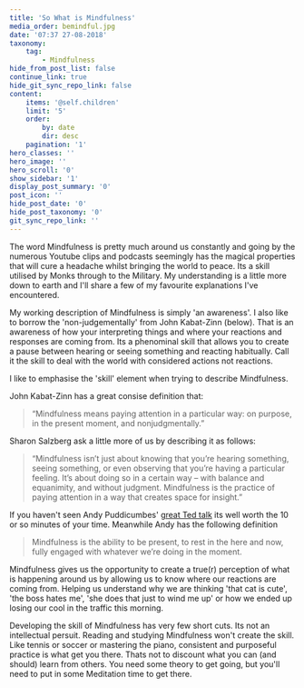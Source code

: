 ```yaml
---
title: 'So What is Mindfulness'
media_order: bemindful.jpg
date: '07:37 27-08-2018'
taxonomy:
    tag:
        - Mindfulness
hide_from_post_list: false
continue_link: true
hide_git_sync_repo_link: false
content:
    items: '@self.children'
    limit: '5'
    order:
        by: date
        dir: desc
    pagination: '1'
hero_classes: ''
hero_image: ''
hero_scroll: '0'
show_sidebar: '1'
display_post_summary: '0'
post_icon: ''
hide_post_date: '0'
hide_post_taxonomy: '0'
git_sync_repo_link: ''
---
```


The word Mindfulness is pretty much around us constantly and going by the numerous Youtube clips and podcasts seemingly has the magical properties that will cure a headache whilst bringing the world to peace. Its a skill utilised by Monks through to the Military. My understanding is a little more down to earth and I'll share a few of my favourite explanations I've encountered.

My working description of Mindfulness is simply 'an awareness'. I also like to borrow the 'non-judgementally' from John Kabat-Zinn (below). That is an awareness of how your interpreting things and where your reactions and responses are coming from. Its a phenominal skill that allows you to create a pause between hearing or seeing something and reacting habitually. Call it the skill to deal with the world with considered actions not reactions.

I like to emphasise the 'skill' element when trying to describe Mindfulness.

John Kabat-Zinn has a great consise definition that:
> “Mindfulness means paying attention in a particular way: on purpose, in the present moment, and nonjudgmentally.”
 
Sharon Salzberg ask a little more of us by describing it as follows: 
>“Mindfulness isn’t just about knowing that you’re hearing something, seeing something, or even observing that you’re having a particular feeling. It’s about doing so in a certain way – with balance and equanimity, and without judgment. Mindfulness is the practice of paying attention in a way that creates space for insight.” 

If you haven't seen Andy Puddicumbes' [great Ted talk](https://www.ted.com/talks/andy_puddicombe_all_it_takes_is_10_mindful_minutes) its well worth the 10 or so minutes of your time. Meanwhile Andy has the following definition
> Mindfulness is the ability to be present, to rest in the here and now, fully engaged with whatever we’re doing in the moment.

Mindfulness gives us the opportunity to create a true(r) perception of what is happening around us by allowing us to know where our reactions are coming from. Helping us understand why we are thinking 'that cat is cute', 'the boss hates me', 'she does that just to wind me up' or how we ended up losing our cool in the traffic this morning. 

Developing the skill of Mindfulness has very few short cuts. Its not an intellectual persuit. Reading and studying Mindfulness won't create the skill. Like tennis or soccer or mastering the piano, consistent and purposeful practice is what get you there. Thats not to discount what you can (and should) learn from others. You need some theory to get going, but you'll need to put in some Meditation time to get there.
